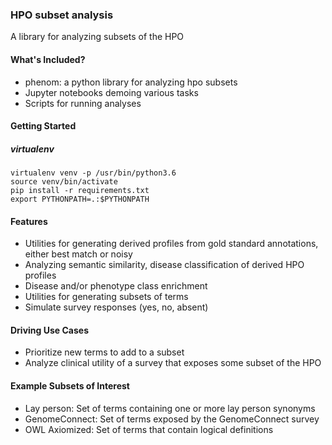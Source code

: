 ### HPO subset analysis
A library for analyzing subsets of the HPO


#### What's Included?
- phenom: a python library for analyzing hpo subsets
- Jupyter notebooks demoing various tasks
- Scripts for running analyses

#### Getting Started

##### virtualenv

    virtualenv venv -p /usr/bin/python3.6
    source venv/bin/activate
    pip install -r requirements.txt
    export PYTHONPATH=.:$PYTHONPATH


#### Features
- Utilities for generating derived profiles from gold standard annotations, either best match or noisy
- Analyzing semantic similarity, disease classification of derived HPO profiles
- Disease and/or phenotype class enrichment
- Utilities for generating subsets of terms
- Simulate survey responses (yes, no, absent)

#### Driving Use Cases
- Prioritize new terms to add to a subset
- Analyze clinical utility of a survey that exposes some subset of the HPO

#### Example Subsets of Interest
- Lay person: Set of terms containing one or more lay person synonyms
- GenomeConnect: Set of terms exposed by the GenomeConnect survey
- OWL Axiomized: Set of terms that contain logical definitions
